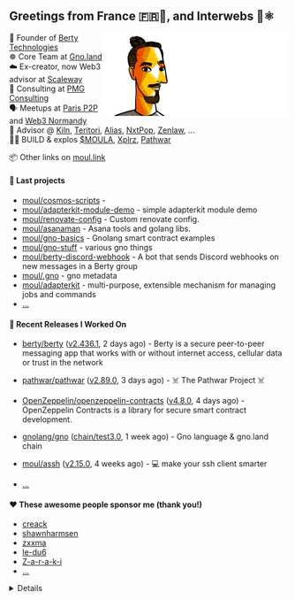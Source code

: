 ## Greetings from France 🇫🇷👋, and Interwebs 🚀⚛️

<img align="right" src="https://raw.githubusercontent.com/moul/moul/main/contribute.gif">

:hammer: Founder of [Berty Technologies](https://berty.tech)<br/>
:wheel_of_dharma: Core Team at [Gno.land](https://gno.land)<br/>
:cloud: Ex-creator, now Web3 advisor at [Scaleway](https://scaleway.com)<br/>
:briefcase: Consulting at [PMG Consulting](https://pmg.tools)<br/>
:speaking_head: Meetups at [Paris P2P](https://p2p.paris) and [Web3 Normandy](https://web3normandy.com)<br/>
:handshake: Advisor @ [Kiln](https://kiln.fi), [Teritori](https://teritori.com), [Alias](https://alias.dev), [NxtPop](https://nxtpop.com), [Zenlaw](https://zenlaw.io/), ...<br/>
:scientist: BUILD & explos [$MOULA](https://moula.tech), [Xplrz](https://xplrz.com), [Pathwar](https://pathwar.land)<br/>


:package: Other links on [moul.link](https://www.moul.link/)<br/>

#### 🌱 Last projects


- [moul/cosmos-scripts](https://github.com/moul/cosmos-scripts) - 
- [moul/adapterkit-module-demo](https://github.com/moul/adapterkit-module-demo) - simple adapterkit module demo
- [moul/renovate-config](https://github.com/moul/renovate-config) - Custom renovate config.
- [moul/asanaman](https://github.com/moul/asanaman) - Asana tools and golang libs.
- [moul/gno-basics](https://github.com/moul/gno-basics) - Gnolang smart contract examples
- [moul/gno-stuff](https://github.com/moul/gno-stuff) - various gno things
- [moul/berty-discord-webhook](https://github.com/moul/berty-discord-webhook) - A bot that sends Discord webhooks on new messages in a Berty group
- [moul/.gno](https://github.com/moul/.gno) - gno metadata
- [moul/adapterkit](https://github.com/moul/adapterkit) - multi-purpose, extensible mechanism for managing jobs and commands
- [...](https://github.com/search?o=desc&q=user%3Amoul+created%3A%3E2022-01-01&s=updated&type=Repositories)


#### 🔭 Recent Releases I Worked On

- [berty/berty](https://github.com/berty/berty) ([v2.436.1](https://github.com/berty/berty/releases/tag/v2.436.1), 2 days ago) - Berty is a secure peer-to-peer messaging app that works with or without internet access, cellular data or trust in the network
- [pathwar/pathwar](https://github.com/pathwar/pathwar) ([v2.89.0](https://github.com/pathwar/pathwar/releases/tag/v2.89.0), 3 days ago) - ☠️ The Pathwar Project ☠️
- [OpenZeppelin/openzeppelin-contracts](https://github.com/OpenZeppelin/openzeppelin-contracts) ([v4.8.0](https://github.com/OpenZeppelin/openzeppelin-contracts/releases/tag/v4.8.0), 4 days ago) - OpenZeppelin Contracts is a library for secure smart contract development.
- [gnolang/gno](https://github.com/gnolang/gno) ([chain/test3.0](https://github.com/gnolang/gno/releases/tag/chain%2Ftest3.0), 1 week ago) - Gno language &amp; gno.land chain
- [moul/assh](https://github.com/moul/assh) ([v2.15.0](https://github.com/moul/assh/releases/tag/v2.15.0), 4 weeks ago) - :computer: make your ssh client smarter

- [...](https://github.com/pulls?q=is%3Apr+author%3Amoul+is%3Amerged+)

#### ❤️ These awesome people sponsor me (thank you!)


- [creack](https://github.com/creack)
- [shawnharmsen](https://github.com/shawnharmsen)
- [zxxma](https://github.com/zxxma)
- [le-du6](https://github.com/le-du6)
- [Z-a-r-a-k-i](https://github.com/Z-a-r-a-k-i)
- [...](https://github.com/sponsors/moul/)

<details>








  <h4>💪 Recent PRs</h4>
  <ul>
  
  <li><a href="https://github.com/moul/gno-basics">moul/gno-basics</a> - <a href="https://github.com/moul/gno-basics/pull/18">chore: bump gno</a> (5 days ago) </li>
  
  <li><a href="https://github.com/gnolang/www.gno.land">gnolang/www.gno.land</a> - <a href="https://github.com/gnolang/www.gno.land/pull/4">chore: new batch of improvements</a> (5 days ago) </li>
  
  <li><a href="https://github.com/gnolang/gno">gnolang/gno</a> - <a href="https://github.com/gnolang/gno/pull/386">chore: fix blog realm rendering</a> (1 week ago) </li>
  
  <li><a href="https://github.com/gnolang/www.gno.land">gnolang/www.gno.land</a> - <a href="https://github.com/gnolang/www.gno.land/pull/2">chore: update content</a> (1 week ago) </li>
  
  <li><a href="https://github.com/gnolang/gno">gnolang/gno</a> - <a href="https://github.com/gnolang/gno/pull/385">feat: test3</a> (1 week ago) </li>
  
  </ul>

  <h4>📓 Gists I wrote</h4>
  <ul>
  <li><a href="https://gist.github.com/29c0df4055df019a91440521a02dc23e">top1k cosmos (liquid &#43; staked &#43; unbounding), snapshot 2022-05-22.</a> (2 months ago)</li>
  <li><a href="https://gist.github.com/6653f870ce167ffccebd5372349e7516">ERC20 Token One File</a> (3 months ago)</li>
  <li><a href="https://gist.github.com/1b538e6a49e3d5bce011987c62441eea">All Paths Lead to Roam</a> (8 months ago)</li>
  <li><a href="https://gist.github.com/2dd66ce9133e6585040122d563afa039">github-other-repos.md</a> (2 years ago)</li>
  <li><a href="https://gist.github.com/3d9a81083861a2bb2a04b80dad79bb68">Yo! 👋👋</a> (2 years ago)</li>
  
  </ul>

  <h4>👯 Check out some of my recent followers</h4>
  <ul>
  
  <li><a href="https://github.com/montoya83">montoya83</a>
  <li><a href="https://github.com/SushiSalsa">SushiSalsa</a>
  <li><a href="https://github.com/devcorn">devcorn</a>
  <li><a href="https://github.com/tibull">tibull</a>
  <li><a href="https://github.com/YusongWang">YusongWang</a>
  </ul>

  <h4>💬 Feedback</h4>

  <p>
    If you use one of my projects, I'd love to hear from you!
    Don't be shy and let me know what you liked and what needs being improved.
    Got an issue? Open a ticket, I don't bite and will try my best to help!
  </p>

  <h4>📫 How to reach me</h4>
  <ul>
    <li>Twitter: <a href="https://twitter.com/moul">https://twitter.com/moul</a></li>
    <li>Blog: <a href="https://manfred.life/">https://manfred.life/</a></li>
  </ul>

  <hr />

  <summary>Details</summary>
  <img src="https://img.shields.io/badge/📦%20%20release-experimental-blue"/>
  <img src="https://img.shields.io/badge/coverage-@moul%20is%20unstable-red?logo=codecov"/>
  <img src="https://img.shields.io/badge/👤%20%20mood-👍%20👍%20👍-black"/>
  <img src="https://img.shields.io/badge/🌐%20%20country-France%20🇫🇷-pink"/>
  

  <hr />

  <img src="https://github-readme-stats.vercel.app/api?username=moul&count_private=true&show_icons=true"/>

  <img src="https://img.shields.io/date/1668282225.svg?label=build&colorB=purple" />

 <details><summary>Click!</summary> <details><summary>Click!</summary> <details><summary>Click!</summary> <details><summary>Click!</summary> <details><summary>Click!</summary> <details><summary>Click!</summary> <details><summary>Click!</summary> <details><summary>Click!</summary> <details><summary>Click!</summary> <details><summary>Click!</summary> <details><summary>Click!</summary> <details><summary>Click!</summary> <details><summary>Click!</summary> <details><summary>Click!</summary> <details><summary>Click!</summary> <details><summary>Click!</summary> <details><summary>Click!</summary> <details><summary>Click!</summary> <details><summary>Click!</summary> <details><summary>Click!</summary> <details><summary>Click!</summary> <details><summary>Click!</summary> Thank you 😎 </details> </details> </details> </details> </details> </details> </details> </details> </details> </details> </details> </details> </details> </details> </details> </details> </details> </details> </details> </details> </details> </details>
</details>

<img src="https://visitor-badge.glitch.me/badge?page_id=moul.moul" width="1" height="1"/>
